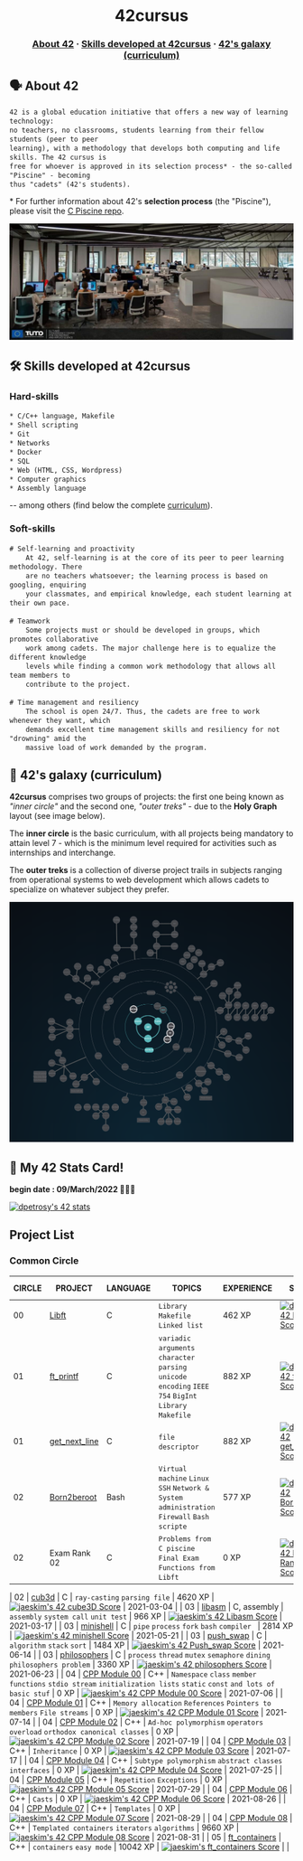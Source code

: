 <h1 align="center">
	42cursus
</h1>

<h3 align="center">
	<a href="#%EF%B8%8F-about-42">About 42</a>
	<span> · </span>
	<a href="#%EF%B8%8F-skills-developed-at-42cursus">Skills developed at 42cursus</a>
	<span> · </span>
	<a href="#-42s-galaxy-curriculum">42's galaxy (curriculum)</a>
</h3>

## 🗣️ About 42

	42 is a global education initiative that offers a new way of learning technology:
	no teachers, no classrooms, students learning from their fellow students (peer to peer
	learning), with a methodology that develops both computing and life skills. The 42 cursus is
	free for whoever is approved in its selection process* - the so-called "Piscine" - becoming
	thus "cadets" (42's students).

\* For further information about 42's **selection process** (the "Piscine"), please visit the [C Piscine repo](https://github.com/dpetrosy/42_piscine).

[![Photo of a 42 Yerevan lab](README_files/42_Yerevan.jpg)](https://www.42yerevan.am/)

## 🛠️ Skills developed at 42cursus

### Hard-skills

	* C/C++ language, Makefile
	* Shell scripting
	* Git
	* Networks
	* Docker
	* SQL
	* Web (HTML, CSS, Wordpress)
	* Computer graphics
	* Assembly language

-- among others (find below the complete [curriculum](#-42s-galaxy-curriculum)).

### Soft-skills

	# Self-learning and proactivity
		At 42, self-learning is at the core of its peer to peer learning methodology. There
		are no teachers whatsoever; the learning process is based on googling, enquiring
		your classmates, and empirical knowledge, each student learning at their own pace.

	# Teamwork
		Some projects must or should be developed in groups, which promotes collaborative
		work among cadets. The major challenge here is to equalize the different knowledge
		levels while finding a common work methodology that allows all team members to
		contribute to the project.

	# Time management and resiliency
		The school is open 24/7. Thus, the cadets are free to work whenever they want, which
		demands excellent time management skills and resiliency for not "drowning" amid the
		massive load of work demanded by the program.

## 🌌 42's galaxy (curriculum)

**42cursus** comprises two groups of projects: the first one being known as _"inner circle"_ and the second one, _"outer treks"_ - due to the **Holy Graph** layout (see image below).

The **inner circle** is the basic curriculum, with all projects being mandatory to attain level 7 - which is the minimum level required for activities such as internships and interchange.

The **outer treks** is a collection of diverse project trails in subjects ranging from operational systems to web development which allows cadets to specialize on whatever subject they prefer.

![42's galaxy](README_files/holy_graph.png)

## 👤 My 42 Stats Card!

**begin date : 09/March/2022 👨🏻‍💻**

[![dpetrosy's 42 stats](https://badge42.vercel.app/api/v2/cl2yjehd0002109jwchoa5f4u/stats?cursusId=21&coalitionId=undefined)](https://github.com/JaeSeoKim/badge42)

## Project List

### Common Circle

| CIRCLE | PROJECT                                                                         | LANGUAGE    | TOPICS                                                                                                         | EXPERIENCE | STATUS                                                                                                                                           | ATTAINED LEVEL     |
| ------ | ------------------------------------------------------------------------------- | ----------- | ---------------------------------------------------------------------------------------------------------------| ---------- | ------------------------------------------------------------------------------------------------------------------------------------------------ | ------------------ |
| 00     | [Libft](./00_libft)                                                             | C           | `Library` `Makefile` `Linked list`                                                                             | 462 XP     | [![dpetrosy's 42 Libft Score](https://badge42.vercel.app/api/v2/cl2yjehd0002109jwchoa5f4u/project/2528839)](https://github.com/JaeSeoKim/badge42)| 2020-10-04         |
| 01     | [ft_printf](./01_ft_printf)                                                     | C           | `variadic arguments` `character parsing` `unicode encoding` `IEEE 754` `BigInt` `Library` `Makefile`           | 882 XP     | [![dpetrosy's 42 ft_printf Score](https://badge42.vercel.app/api/v2/cl2yjehd0002109jwchoa5f4u/project/2563276)](https://github.com/JaeSeoKim/badge42) | 2020-11-19    |
| 01     | [get_next_line](./01_get_next_line)                                             | C           | `file descriptor`                                                                                              | 882 XP     | [![dpetrosy's 42 get_next_line Score](https://badge42.vercel.app/api/v2/cl2yjehd0002109jwchoa5f4u/project/2563282)](https://github.com/JaeSeoKim/badge42) | 2020-10-09|
| 02     | [Born2beroot](./02_born2beroot)                                                 | Bash        | `Virtual machine` `Linux` `SSH` `Network & System administration` `Firewall` `Bash scripte`                    | 577 XP     | [![dpetrosy's 42 Born2beroot Score](https://badge42.vercel.app/api/v2/cl2yjehd0002109jwchoa5f4u/project/2563283)](https://github.com/JaeSeoKim/badge42) | 2020-12-05  |
| 02     | Exam Rank 02                                                                    | C           | `Problems from C piscine Final Exam` `Functions from Libft`                                                    | 0 XP       | [![dpetrosy's 42 Exam Rank 02 Score](https://badge42.vercel.app/api/v2/cl2yjehd0002109jwchoa5f4u/project/2575707)](https://github.com/JaeSeoKim/badge42) | 2020-12-01 |

| 02     | [cub3d](https://github.com/JaeSeoKim/cub3d)                                     | C           | `ray-casting` `parsing file`                                                                                           | 4620 XP    | [![jaeskim's 42 cube3D Score](https://badge42.herokuapp.com/api/project/jaeskim/cub3d)](https://github.com/JaeSeoKim/badge42)                    | 2021-03-04         |
| 03     | [libasm](https://github.com/JaeSeoKim/libasm)                                   | C, assembly | `assembly` `system call` `unit test`                                                                                   | 966 XP     | [![jaeskim's 42 Libasm Score](https://badge42.herokuapp.com/api/project/jaeskim/libasm)](https://github.com/JaeSeoKim/badge42)                   | 2021-03-17         |
| 03     | [minishell](https://github.com/gachi-mandoo-shell/kimchi-mandoo-shell)          | C           | `pipe` `process` `fork` `bash` `compiler `                                                                             | 2814 XP    | [![jaeskim's 42 minishell Score](https://badge42.herokuapp.com/api/project/jaeskim/minishell)](https://github.com/JaeSeoKim/badge42)             | 2021-05-21         |
| 03     | [push_swap](https://github.com/JaeSeoKim/push_swap)                             | C           | `algorithm` `stack` `sort`                                                                                             | 1484 XP    | [![jaeskim's 42 Push_swap Score](https://badge42.herokuapp.com/api/project/jaeskim/push_swap)](https://github.com/JaeSeoKim/badge42)             | 2021-06-14         |
| 03     | [philosophers](https://github.com/JaeSeoKim/philosophers)                       | C           | `process` `thread` `mutex` `semaphore` `dining philosophers problem`                                                   | 3360 XP    | [![jaeskim's 42 philosophers Score](https://badge42.herokuapp.com/api/project/jaeskim/Philosophers)](https://github.com/JaeSeoKim/badge42)       | 2021-06-23         |
| 04     | [CPP Module 00](https://github.com/JaeSeoKim/cpp-modules/tree/master/module-00) | C++         | `Namespace` `class` `member functions` `stdio stream` `initialization lists` `static` `const` `and lots of basic stuf` | 0 XP       | [![jaeskim's 42 CPP Module 00 Score](https://badge42.herokuapp.com/api/project/jaeskim/CPP%20Module%2000)](https://github.com/JaeSeoKim/badge42) | 2021-07-06         |
| 04     | [CPP Module 01](https://github.com/JaeSeoKim/cpp-modules/tree/master/module-01) | C++         | `Memory allocation` `References` `Pointers to members` `File streams`                                                  | 0 XP       | [![jaeskim's 42 CPP Module 01 Score](https://badge42.herokuapp.com/api/project/jaeskim/CPP%20Module%2001)](https://github.com/JaeSeoKim/badge42) | 2021-07-14         |
| 04     | [CPP Module 02](https://github.com/JaeSeoKim/cpp-modules/tree/master/module-02) | C++         | `Ad-hoc polymorphism` `operators overload` `orthodox canonical classes`                                                | 0 XP       | [![jaeskim's 42 CPP Module 02 Score](https://badge42.herokuapp.com/api/project/jaeskim/CPP%20Module%2002)](https://github.com/JaeSeoKim/badge42) | 2021-07-19         |
| 04     | [CPP Module 03](https://github.com/JaeSeoKim/cpp-modules/tree/master/module-03) | C++         | `Inheritance`                                                                                                          | 0 XP       | [![jaeskim's 42 CPP Module 03 Score](https://badge42.herokuapp.com/api/project/jaeskim/CPP%20Module%2003)](https://github.com/JaeSeoKim/badge42) | 2021-07-17         |
| 04     | [CPP Module 04](https://github.com/JaeSeoKim/cpp-modules/tree/master/module-04) | C++         | `Subtype polymorphism` `abstract classes` `interfaces`                                                                 | 0 XP       | [![jaeskim's 42 CPP Module 04 Score](https://badge42.herokuapp.com/api/project/jaeskim/CPP%20Module%2004)](https://github.com/JaeSeoKim/badge42) | 2021-07-25         |
| 04     | [CPP Module 05](https://github.com/JaeSeoKim/cpp-modules/tree/master/module-05) | C++         | `Repetition` `Exceptions`                                                                                              | 0 XP       | [![jaeskim's 42 CPP Module 05 Score](https://badge42.herokuapp.com/api/project/jaeskim/CPP%20Module%2005)](https://github.com/JaeSeoKim/badge42) | 2021-07-29         |
| 04     | [CPP Module 06](https://github.com/JaeSeoKim/cpp-modules/tree/master/module-06) | C++         | `Casts`                                                                                                                | 0 XP       | [![jaeskim's 42 CPP Module 06 Score](https://badge42.herokuapp.com/api/project/jaeskim/CPP%20Module%2006)](https://github.com/JaeSeoKim/badge42) | 2021-08-26         |
| 04     | [CPP Module 07](https://github.com/JaeSeoKim/cpp-modules/tree/master/module-07) | C++         | `Templates`                                                                                                            | 0 XP       | [![jaeskim's 42 CPP Module 07 Score](https://badge42.herokuapp.com/api/project/jaeskim/CPP%20Module%2007)](https://github.com/JaeSeoKim/badge42) | 2021-08-29         |
| 04     | [CPP Module 08](https://github.com/JaeSeoKim/cpp-modules/tree/master/module-08) | C++         | `Templated containers` `iterators` `algorithms`                                                                        | 9660 XP    | [![jaeskim's 42 CPP Module 08 Score](https://badge42.herokuapp.com/api/project/jaeskim/CPP%20Module%2008)](https://github.com/JaeSeoKim/badge42) | 2021-08-31         |
| 05     | [ft_containers](https://github.com/JaeSeoKim/ft_containers)                     | C++         | `containers` `easy mode`                                                                                               | 10042 XP   | [![jaeskim's ft_containers Score](https://badge42.herokuapp.com/api/project/jaeskim/ft_containers)](https://github.com/JaeSeoKim/badge42)        |                    |





